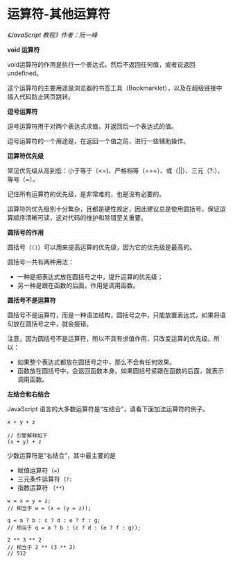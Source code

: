 运算符-其他运算符
===========

*《JavaScript 教程》作者：阮一峰*

**void 运算符**

void运算符的作用是执行一个表达式，然后不返回任何值，或者说返回undefined。

这个运算符的主要用途是浏览器的书签工具（Bookmarklet），以及在超级链接中插入代码防止网页跳转。

**逗号运算符**

逗号运算符用于对两个表达式求值，并返回后一个表达式的值。

逗号运算符的一个用途是，在返回一个值之前，进行一些辅助操作。

**运算符优先级**

常见优先级从高到低：小于等于（<=)、严格相等（===）、或（||）、三元（?:）、等号（=）。

记住所有运算符的优先级，是非常难的，也是没有必要的。

运算符的优先级别十分繁杂，且都是硬性规定，因此建议总是使用圆括号，保证运算顺序清晰可读，这对代码的维护和除错至关重要。

**圆括号的作用**

圆括号（`()`）可以用来提高运算的优先级，因为它的优先级是最高的。

圆括号一共有两种用法：
- 一种是把表达式放在圆括号之中，提升运算的优先级；
- 另一种是跟在函数的后面，作用是调用函数。

**圆括号不是运算符**

圆括号不是运算符，而是一种语法结构，圆括号之中，只能放置表达式，如果将语句放在圆括号之中，就会报错。

注意，因为圆括号不是运算符，所以不具有求值作用，只改变运算的优先级。所以：
- 如果整个表达式都放在圆括号之中，那么不会有任何效果。
- 函数放在圆括号中，会返回函数本身。如果圆括号紧跟在函数的后面，就表示调用函数。

**左结合和右结合**

JavaScript 语言的大多数运算符是“左结合”，请看下面加法运算符的例子。

```JS
x + y + z

// 引擎解释如下
(x + y) + z
```

少数运算符是“右结合”，其中最主要的是
- 赋值运算符（`=`）
- 三元条件运算符（`?:`
- 指数运算符 （`**`）

```JS
w = x = y = z;
// 相当于 w = (x = (y = z));

q = a ? b : c ? d : e ? f : g;
// 相当于 q = a ? b : (c ? d : (e ? f : g));

2 ** 3 ** 2
// 相当于 2 ** (3 ** 2)
// 512
```